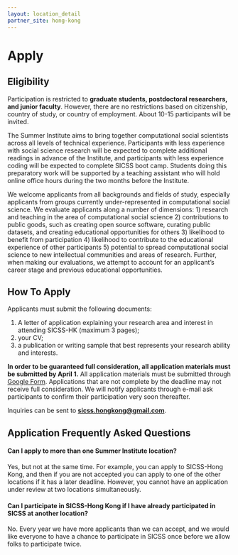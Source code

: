 ```yaml
---
layout: location_detail
partner_site: hong-kong
---
```


# Apply

## Eligibility

Participation is restricted to **graduate students, postdoctoral researchers, and junior faculty**. However, there are no restrictions based on citizenship, country of study, or country of employment. About 10-15 participants will be invited.

The Summer Institute aims to bring together computational social scientists across all levels of technical experience. Participants with less experience with social science research will be expected to complete additional readings in advance of the Institute, and participants with less experience coding will be expected to complete SICSS boot camp. Students doing this preparatory work will be supported by a teaching assistant who will hold online office hours during the two months before the Institute.

We welcome applicants from all backgrounds and fields of study, especially applicants from groups currently under-represented in computational social science. We evaluate applicants along a number of dimensions: 1) research and teaching in the area of computational social science 2) contributions to public goods, such as creating open source software, curating public datasets, and creating educational opportunities for others 3) likelihood to benefit from participation 4) likelihood to contribute to the educational experience of other participants 5) potential to spread computational social science to new intellectual communities and areas of research. Further, when making our evaluations, we attempt to account for an applicant’s career stage and previous educational opportunities.

## How To Apply

Applicants must submit the following documents: 

1. A letter of application explaining your research area and interest in attending SICSS-HK (maximum 3 pages);
2. your CV;
3. a publication or writing sample that best represents your research ability and interests.

**In order to be guaranteed full consideration, all application materials must be submitted by April 1.** All application materials must be submitted through [Google Form](https://forms.gle/i9uq6ugGLoJTJwTn7). Applications that are not complete by the deadline may not receive full consideration. We will notify applicants through e-mail ask participants to confirm their participation very soon thereafter.

Inquiries can be sent to **sicss.hongkong@gmail.com**.

## Application Frequently Asked Questions

#### Can I apply to more than one Summer Institute location?

Yes, but not at the same time. For example, you can apply to SICSS-Hong Kong, and then if you are not accepted you can apply to one of the other locations if it has a later deadline. However, you cannot have an application under review at two locations simultaneously.

#### Can I participate in SICSS-Hong Kong if I have already participated in SICSS at another location?

No. Every year we have more applicants than we can accept, and we would like everyone to have a chance to participate in SICSS once before we allow folks to participate twice.
